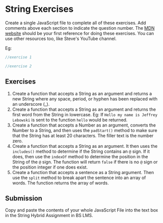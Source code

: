 # String Exercises

Create a single JavaScript file to complete all of these exercises. Add comments above each section to indicate the question number. The [MDN website](https://developer.mozilla.org/en-US/docs/Web/JavaScript/Reference/Global_Objects/String) should be your first reference for doing these exercises. You can use other resources too, like Steve's YouTube channel.

Eg:

```js
//exercise 1

//exercise 2
```

## Exercises

1. Create a function that accepts a String as an argument and returns a new String where any space, period, or hyphen has been replaced with an underscore (\_).
2. Create a function that accepts a String as an argument and returns the first word from the String in lowercase. Eg: If `Hello my name is Jeffrey Lebowski` is sent to the function `hello` would be returned.
3. Create a function that accepts a Number as an argument, converts the Number to a String, and then uses the `padStart()` method to make sure that the String has at least 20 characters. The filler text is the number zero.
4. Create a function that accepts a String as an argument. It then uses the `includes()` method to determine if the String contains an `@` sign. If it does, then use the `indexOf` method to determine the position in the String of the `@` sign. The function will return `false` if there is no `@` sign or the position integer if one does exist.
5. Create a function that accepts a sentence as a String argument. Then use the `split` method to break apart the sentence into an array of words. The function returns the array of words.

## Submission

Copy and paste the contents of your whole JavaScript File into the text box in the String Hybrid Assignment in BS LMS.
